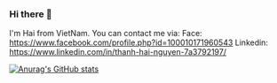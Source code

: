 ### Hi there 👋

I'm Hai from VietNam. You can contact me via: 
Face: https://www.facebook.com/profile.php?id=100010171960543
Linkedin: https://www.linkedin.com/in/thanh-hai-nguyen-7a3792197/

[![Anurag's GitHub stats](https://github-readme-stats.vercel.app/api?username=Pain052)](https://github.com/anuraghazra/github-readme-stats)
